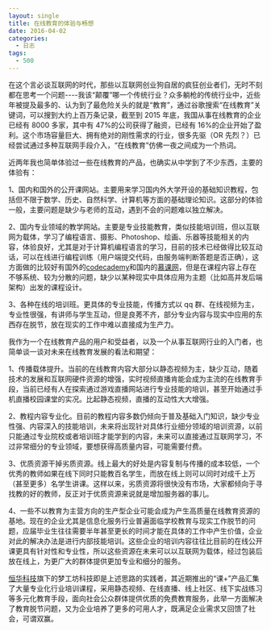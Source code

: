 ```yaml
---
layout: single
title: 在线教育的体验与畅想
date: 2016-04-02
categories:
  - 日志
tags:
  - 500
---
```


在这个言必谈互联网的时代，那些以互联网创业狗自居的疯狂创业者们，无时不刻都在思考一个问题----我该“颠覆”哪一个传统行业？众多躺枪的传统行业中，近些年被提及最多的、认为到了最危险关头的就是“教育”，通过谷歌搜索“在线教育”关键词，可以搜到大约上百万条记录，截至到 2015 年底，我国从事在线教育的企业已经有 8000 多家，其中有 47%的公司获得了融资，已经有 16%的企业开始了盈利。这个市场容量巨大、拥有绝对的刚性需求的行业，很多先驱（OR 先烈？）已经尝试通过多种互联网手段介入，“在线教育”仿佛一夜之间成为一个热词。

近两年我也简单体验过一些在线教育的产品，也确实从中学到了不少东西，主要的体验有：

1、国内和国外的公开课网站。主要用来学习国内外大学开设的基础知识教程，包括但不限于数学、历史、自然科学、计算机等方面的基础理论知识。这部分的体验一般，主要问题是缺少与老师的互动，遇到不会的问题难以独立解决。

2、国内专业领域的教学网站。主要是专业技能教育，类似技能培训班，但以互联网为载体，学习了编程语言、摄影、Photoshop、绘画、乐器等技能相关的内容，体验良好，尤其是对于计算机编程语言的学习，目前的技术已经做得比较互动话，可以在线进行编程训练（用户端提交代码，由服务端判断答题是否正确），这方面做的比较好有国外的[codecademy](http://www.codecademy.com)和国内的[慕课网](http://www.imooc.com/)，但是在课程内容上存在不够系统、较为分散的问题，缺少以某种现实中具体应用为主题（比如高并发后端架构）出发的课程设计。

3、各种在线的培训班。更具体的专业技能，传播方式以 qq 群、在线视频为主，专业性很强，有讲师与学生互动，但是良莠不齐，部分专业内容与现实中应用的东西存在脱节，放在现实的工作中难以直接成为生产力。

我作为一个在线教育产品的用户和受益者，以及一个从事互联网行业的入门者，也简单谈一谈对未来在线教育发展的看法和期望：

1、传播载体提升。当前的在线教育内容大部分以静态视频为主，缺少互动，随着技术的发展和互联网硬件资源的增强，实时视频直播肯能会成为主流的在线教育手段，当前已经有人在探索通过游戏直播网站进行专业技能的培训，甚至开始通过手机直播校园课堂的实况。比起静态视频，直播的互动性大大增强。

2、教程内容专业化。目前的教程内容多数仍倾向于普及基础入门知识，缺少专业性强、内容深入的技能培训，未来将出现针对具体行业细分领域的培训资源，以前只能通过专业院校或者培训班才能学到的内容，未来可以直接通过互联网学习，不过非常细分的专业领域，要想获得高质量内容，可能需要付费。

3、优质资源干掉劣质资源。线上最大的好处是内容复制与传播的成本较低，一个优秀的教师如果在线下同时只能教百名学生，而放在线上则可以同时对成千上万（甚至更多）名学生讲课。这样以来，劣质资源将很快没有市场，大家都倾向于寻找教的好的教师，反正对于优质资源来说就是增加服务器的事儿。

4、一些不以教育为主营方向的生产型企业可能会成为产生高质量在线教育资源的基地。现在的企业尤其是信息化服务行业普遍面临学校教育与现实工作脱节的问题，应届毕业生往往需要半年甚至更长的时间才能在具体的工作中产生价值，企业对此的解决办法是进行内部技能培训。这些企业的培训内容往往比目前的在线公开课更具有针对性和专业性，所以这些资源在未来可以以互联网为载体，经过包装后放在线上，为更广大的群体提供更加专业和细分的服务。

[恒华科技](http://www.ieforever.com)旗下的梦工坊科技即是上述思路的实践者，其近期推出的“课+”产品汇集了大量专业化行业培训课程，采用静态视频、在线直播、线上社区、线下实战练习等多元化教育手段，面向社会公众群体提供优质的免费教育服务，此举一方面解决了教育脱节问题，又为企业培养了更多的可用人才，既满足企业需求又回馈了社会，可谓双赢。
